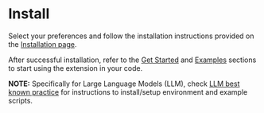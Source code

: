 Install
=======

Select your preferences and follow the installation instructions provided on the [Installation page](../../../index.html#installation?platform=cpu&version=v2.1.0%2Bcpu).

After successful installation, refer to the [Get Started](getting_started.md) and [Examples](examples.md)  sections to start using the extension in your code.

**NOTE:** Specifically for Large Language Models (LLM), check [LLM best known practice](https://github.com/intel/intel-extension-for-pytorch/tree/v2.1.0%2Bcpu/examples/cpu/inference/python/llm) for instructions to install/setup environment and example scripts.
